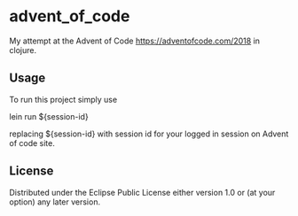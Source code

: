 # advent_of_code

My attempt at the Advent of Code https://adventofcode.com/2018 in clojure. 
## Usage

To run this project simply use 

lein run ${session-id}

replacing ${session-id} with session id for your logged in session on Advent of code site. 

## License

Distributed under the Eclipse Public License either version 1.0 or (at
your option) any later version.
